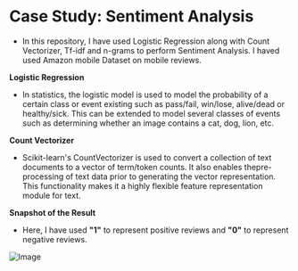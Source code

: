 # **Case Study: Sentiment Analysis**
- In this repository, I have used Logistic Regression along with Count Vectorizer, Tf-idf and n-grams to perform Sentiment Analysis. I haved used Amazon mobile Dataset on mobile reviews.

**Logistic Regression**
- In statistics, the logistic model is used to model the probability of a certain class or event existing such as pass/fail, win/lose, alive/dead or healthy/sick. This can be extended to model several classes of events such as determining whether an image contains a cat, dog, lion, etc.

**Count Vectorizer**
- Scikit-learn's CountVectorizer is used to convert a collection of text documents to a vector of term/token counts. It also enables the ​pre-processing of text data prior to generating the vector representation. This functionality makes it a highly flexible feature representation module for text.

**Snapshot of the Result**
- Here, I have used __"1"__ to represent positive reviews and **"0"** to represent negative reviews.

![Image](https://res.cloudinary.com/dge89aqpc/image/upload/v1596989715/save_tzurhb.png)
